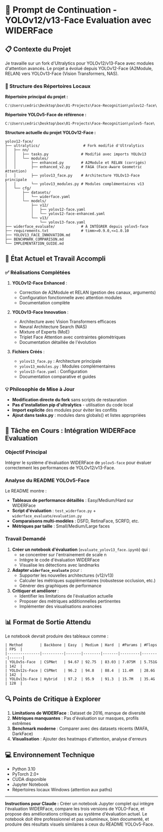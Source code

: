 # 🚀 Prompt de Continuation - YOLOv12/v13-Face Evaluation avec WIDERFace

## 📋 Contexte du Projet

Je travaille sur un fork d'Ultralytics pour YOLOv12/v13-Face avec modules d'attention avancés. Le projet a évolué depuis YOLOv12-Face (A2Module, RELAN) vers YOLOv13-Face (Vision Transformers, NAS).

### 📁 Structure des Répertoires Locaux

**Répertoire principal du projet :**
```
C:\Users\cedric\Desktop\box\01-Projects\Face-Recognition\yolov12-face\
```

**Répertoire YOLOv5-Face de référence :**
```
C:\Users\cedric\Desktop\box\01-Projects\Face-Recognition\yolov5-face\
```

**Structure actuelle du projet YOLOv12-Face :**
```
yolov12-face/
├── ultralytics/                    # Fork modifié d'Ultralytics
│   ├── nn/
│   │   ├── tasks.py               # Modifié avec imports YOLOv13
│   │   └── modules/
│   │       ├── enhanced.py        # A2Module et RELAN (corrigés)
│   │       ├── enhanced_v2.py     # FAGA (Face-Aware Geometric Attention)
│   │       ├── yolov13_face.py    # Architecture YOLOv13-Face principale
│   │       └── yolov13_modules.py # Modules complémentaires v13
│   └── cfg/
│       ├── datasets/
│       │   └── widerface.yaml
│       └── models/
│           ├── v12/
│           │   ├── yolov12-face.yaml
│           │   └── yolov12-face-enhanced.yaml
│           └── v13/
│               └── yolov13-face.yaml
├── widerface_evaluate/            # À INTÉGRER depuis yolov5-face
├── requirements.txt               # timm>=0.9.0,<=1.0.10
├── YOLOV13_FACE_INNOVATION.md
├── BENCHMARK_COMPARISON.md
└── IMPLEMENTATION_GUIDE.md
```

## 🔧 État Actuel et Travail Accompli

### ✅ Réalisations Complétées

1. **YOLOv12-Face Enhanced** :
   - Correction de A2Module et RELAN (gestion des canaux, arguments)
   - Configuration fonctionnelle avec attention modules
   - Documentation complète

2. **YOLOv13-Face Innovation** :
   - Architecture avec Vision Transformers efficaces
   - Neural Architecture Search (NAS)
   - Mixture of Experts (MoE)
   - Triplet Face Attention avec contraintes géométriques
   - Documentation détaillée de l'évolution

3. **Fichiers Créés** :
   - `yolov13_face.py` : Architecture principale
   - `yolov13_modules.py` : Modules complémentaires
   - `yolov13-face.yaml` : Configuration
   - Documentation comparative et guides

### 💡 Philosophie de Mise à Jour

- **Modification directe du fork** sans scripts de restauration
- **Pas d'installation pip d'ultralytics** - utilisation du code local
- **Import explicite** des modules pour éviter les conflits
- **Ajout dans tasks.py** : modules dans globals() et listes appropriées

## 🎯 Tâche en Cours : Intégration WIDERFace Evaluation

### Objectif Principal
Intégrer le système d'évaluation WIDERFace de `yolov5-face` pour évaluer correctement les performances de YOLOv12/v13-Face.

### Analyse du README YOLOv5-Face
Le README montre :
- **Tableaux de performance détaillés** : Easy/Medium/Hard sur WIDERFace
- **Script d'évaluation** : `test_widerface.py` + `widerface_evaluate/evaluation.py`
- **Comparaisons multi-modèles** : DSFD, RetinaFace, SCRFD, etc.
- **Métriques par taille** : Small/Medium/Large faces

### Travail Demandé

1. **Créer un notebook d'évaluation** (`evaluate_yolov13_face.ipynb`) qui :
   - se concentrer sur l'entrainement de scale n
   - Intègre le code d'évaluation WIDERFace
   - Visualise les détections avec landmarks
2. **Adapter `widerface_evaluate`** pour :
   - Supporter les nouvelles architectures (v12/v13)
   - Calculer les métriques supplémentaires (robustesse occlusion, etc.)
   - Générer des graphiques de performance
3. **Critiquer et améliorer** :
   - Identifier les limitations de l'évaluation actuelle
   - Proposer des métriques additionnelles pertinentes
   - Implémenter des visualisations avancées

## 📊 Format de Sortie Attendu

Le notebook devrait produire des tableaux comme :

```
| Method        | Backbone | Easy  | Medium | Hard  | #Params | #Flops | FPS  |
|---------------|----------|-------|--------|-------|---------|--------|------|
| YOLOv5s-Face  | CSPNet   | 94.67 | 92.75  | 83.03 | 7.075M  | 5.751G | 142  |
| YOLOv12s-Face | CSPNet   | 96.2  | 94.8   | 88.4  | 11.4M   | 28.6G  | 142  |
| YOLOv13s-Face | Hybrid   | 97.2  | 95.9   | 91.3  | 15.7M   | 35.4G  | 128  |
```

## 🔍 Points de Critique à Explorer

1. **Limitations de WIDERFace** : Dataset de 2016, manque de diversité
2. **Métriques manquantes** : Pas d'évaluation sur masques, profils extrêmes
3. **Benchmark moderne** : Comparer avec des datasets récents (MAFA, DarkFace)
4. **Visualisation** : Ajouter des heatmaps d'attention, analyse d'erreurs

## 💻 Environnement Technique

- Python 3.10
- PyTorch 2.0+
- CUDA disponible
- Jupyter Notebook
- Répertoires locaux Windows (attention aux paths)

---

**Instructions pour Claude :** Créer un notebook Jupyter complet qui intègre l'évaluation WIDERFace, compare les trois versions de YOLO-Face, et propose des améliorations critiques au système d'évaluation actuel. Le notebook doit être professionnel et pas volumineux, bien documenté, et produire des résultats visuels similaires à ceux du README YOLOv5-Face.
